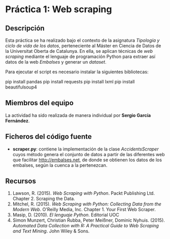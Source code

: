 # Práctica 1: Web scraping

## Descripción

Esta práctica se ha realizado bajo el contexto de la asignatura _Tipología y ciclo de vida de los datos_, perteneciente al Máster en Ciencia de Datos de la Universitat Oberta de Catalunya. En ella, se aplican técnicas de _web scraping_ mediante el lenguaje de programación Python para extraer así datos de la web _Embalses_ y generar un _dataset_.

Para ejecutar el script es necesario instalar la siguientes bibliotecas:

pip install pandas
pip install requests
pip install lxml
pip install beautifulsoup4

## Miembros del equipo

La actividad ha sido realizada de manera individual por **Sergio García Fernández**.

## Ficheros del código fuente

* **scraper.py**: contiene la implementación de la clase _AccidentsScraper_ cuyos método genera el conjunto de datos a partir de las diferentes web que facilitar http://embalses.net, de donde se obtienen los datos de los embalses, según la cuenca a la pertenezcan.

## Recursos

1. Lawson, R. (2015). _Web Scraping with Python_. Packt Publishing Ltd. Chapter 2. Scraping the Data.
2. Mitchel, R. (2015). _Web Scraping with Python: Collecting Data from the Modern Web_. O'Reilly Media, Inc. Chapter 1. Your First Web Scraper.
3. Masip, D. (2010). _El lenguaje Python_. Editorial UOC
4. Simon Munzert, Christian Rubba, Peter Meißner, Dominic Nyhuis. (2015). _Automated Data Collection with R: A Practical Guide to Web Scraping and Text Mining_. John Wiley & Sons.
